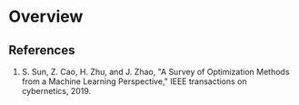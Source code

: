 # Overview

## References

1. S. Sun, Z. Cao, H. Zhu, and J. Zhao, "A Survey of Optimization Methods from a Machine Learning Perspective," IEEE transactions on cybernetics, 2019.

